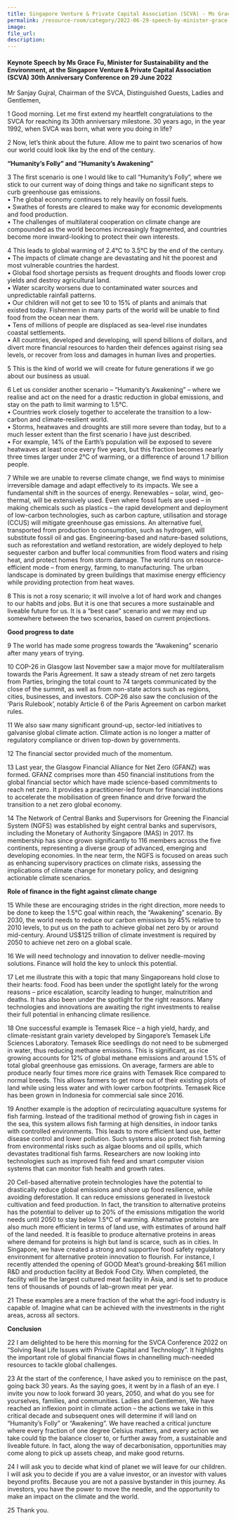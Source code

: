 ```yaml
---
title: Singapore Venture & Private Capital Association (SCVA) - Ms Grace Fu
permalink: /resource-room/category/2022-06-29-speech-by-minister-grace-fu-at-the-singapore-venture-and-private-capital-association-conference/
image:
file_url:
description:
---
```


#### Keynote Speech by Ms Grace Fu, Minister for Sustainability and the Environment, at the Singapore Venture & Private Capital Association (SCVA) 30th Anniversary Conference on 29 June 2022

Mr Sanjay Gujral, Chairman of the SVCA,
Distinguished Guests,
Ladies and Gentlemen,

1 Good morning. Let me first extend my heartfelt congratulations to the SVCA for reaching its 30th anniversary milestone. 30 years ago, in the year 1992, when SVCA was born, what were you doing in life?     

2 Now, let’s think about the future. Allow me to paint two scenarios of how our world could look like by the end of the century.  

**“Humanity’s Folly” and “Humanity’s Awakening”**

3 The first scenario is one I would like to call “Humanity’s Folly”, where we stick to our current way of doing things and take no significant steps to curb greenhouse gas emissions.   
•     The global economy continues to rely heavily on fossil fuels.   
•	    Swathes of forests are cleared to make way for economic developments and food production.   
•	    The challenges of multilateral cooperation on climate change are compounded as the world becomes increasingly fragmented, and countries become more inward-looking to protect their own interests.   

4 This leads to global warming of 2.4°C to 3.5°C by the end of the century.   
•	    The impacts of climate change are devastating and hit the poorest and most vulnerable countries the hardest.   
•	    Global food shortage persists as frequent droughts and floods lower crop yields and destroy agricultural land.   
•	    Water scarcity worsens due to contaminated water sources and unpredictable rainfall patterns.   
•	    Our children will not get to see 10 to 15% of plants and animals that existed today.  Fishermen in many parts of the world will be unable to find food from the ocean near them.  
•	    Tens of millions of people are displaced as sea-level rise inundates coastal settlements.   
•	    All countries, developed and developing, will spend billions of dollars, and divert more financial resources to harden their defences against rising sea levels, or recover from loss and damages in human lives and properties.   

5 This is the kind of world we will create for future generations if we go about our business as usual.    

6 Let us consider another scenario – “Humanity’s Awakening” – where we realise and act on the need for a drastic reduction in global emissions, and stay on the path to limit warming to 1.5°C.     
•	    Countries work closely together to accelerate the transition to a low-carbon and climate-resilient world.    
•	    Storms, heatwaves and droughts are still more severe than today, but to a much lesser extent than the first scenario I have just described.    
•	    For example, 14% of the Earth’s population will be exposed to severe heatwaves at least once every five years, but this fraction becomes nearly three times larger under 2°C of warming, or a difference of around 1.7 billion people.     

7 While we are unable to reverse climate change, we find ways to minimise irreversible damage and adapt effectively to its impacts. We see a fundamental shift in the sources of energy. Renewables – solar, wind, geo-thermal, will be extensively used. Even where fossil fuels are used – in making chemicals such as plastics – the rapid development and deployment of low-carbon technologies, such as carbon capture, utilisation and storage (CCUS) will mitigate greenhouse gas emissions. An alternative fuel, transported from production to consumption, such as hydrogen, will substitute fossil oil and gas. Engineering-based and nature-based solutions, such as reforestation and wetland restoration, are widely deployed to help sequester carbon and buffer local communities from flood waters and rising heat, and protect homes from storm damage. The world runs on resource-efficient mode – from energy, farming, to manufacturing. The urban landscape is dominated by green buildings that maximise energy efficiency while providing protection from heat waves.    

8 This is not a rosy scenario; it will involve a lot of hard work and changes to our habits and jobs. But it is one that secures a more sustainable and liveable future for us. It is a “best case” scenario and we may end up somewhere between the two scenarios, based on current projections.      

**Good progress to date**     

9 The world has made some progress towards the “Awakening” scenario after many years of trying.    

10 COP-26 in Glasgow last November saw a major move for multilateralism towards the Paris Agreement. It saw a steady stream of net zero targets from Parties, bringing the total count to 74 targets communicated by the close of the summit, as well as from non-state actors such as regions, cities, businesses, and investors. COP-26 also saw the conclusion of the ‘Paris Rulebook’, notably Article 6 of the Paris Agreement on carbon market rules.  

11 We also saw many significant ground-up, sector-led initiatives to galvanise global climate action. Climate action is no longer a matter of regulatory compliance or driven top-down by governments.   

12 The financial sector provided much of the momentum.  

13 Last year, the Glasgow Financial Alliance for Net Zero (GFANZ) was formed. GFANZ comprises more than 450 financial institutions from the global financial sector which have made science-based commitments to reach net zero. It provides a practitioner-led forum for financial institutions to accelerate the mobilisation of green finance and drive forward the transition to a net zero global economy.  

14 The Network of Central Banks and Supervisors for Greening the Financial System (NGFS) was established by eight central banks and supervisors, including the Monetary of Authority Singapore (MAS) in 2017. Its membership has since grown significantly to 116 members across the five continents, representing a diverse group of advanced, emerging and developing economies. In the near term, the NGFS is focused on areas such as enhancing supervisory practices on climate risks, assessing the implications of climate change for monetary policy, and designing actionable climate scenarios.   

**Role of finance in the fight against climate change**    

15 While these are encouraging strides in the right direction, more needs to be done to keep the 1.5°C goal within reach, the “Awakening” scenario. By 2030, the world needs to reduce our carbon emissions by 45% relative to 2010 levels, to put us on the path to achieve global net zero by or around mid-century. Around US$125 trillion of climate investment is required by 2050 to achieve net zero on a global scale.      

16 We will need technology and innovation to deliver needle-moving solutions. Finance will hold the key to unlock this potential.    

17 Let me illustrate this with a topic that many Singaporeans hold close to their hearts: food. Food has been under the spotlight lately for the wrong reasons – price escalation, scarcity leading to hunger, malnutrition and deaths. It has also been under the spotlight for the right reasons. Many technologies and innovations are awaiting the right investments to realise their full potential in enhancing climate resilience.  

18 One successful example is Temasek Rice – a high yield, hardy, and climate-resistant grain variety developed by Singapore’s Temasek Life Sciences Laboratory. Temasek Rice seedlings do not need to be submerged in water, thus reducing methane emissions. This is significant, as rice growing accounts for 12% of global methane emissions and around 1.5% of total global greenhouse gas emissions. On average, farmers are able to produce nearly four times more rice grains with Temasek Rice compared to normal breeds. This allows farmers to get more out of their existing plots of land while using less water and with lower carbon footprints. Temasek Rice has been grown in Indonesia for commercial sale since 2016.  

19 Another example is the adoption of recirculating aquaculture systems for fish farming. Instead of the traditional method of growing fish in cages in the sea, this system allows fish farming at high densities, in indoor tanks with controlled environments. This leads to more efficient land use, better disease control and lower pollution. Such systems also protect fish farming from environmental risks such as algae blooms and oil spills, which devastates traditional fish farms. Researchers are now looking into technologies such as improved fish feed and smart computer vision systems that can monitor fish health and growth rates.  

20 Cell-based alternative protein technologies have the potential to drastically reduce global emissions and shore up food resilience, while avoiding deforestation. It can reduce emissions generated in livestock cultivation and feed production. In fact, the transition to alternative proteins has the potential to deliver up to 20% of the emissions mitigation the world needs until 2050 to stay below 1.5°C of warming. Alternative proteins are also much more efficient in terms of land use, with estimates of around half of the land needed. It is feasible to produce alternative proteins in areas where demand for proteins is high but land is scarce, such as in cities. In Singapore, we have created a strong and supportive food safety regulatory environment for alternative protein innovation to flourish. For instance, I recently attended the opening of GOOD Meat’s ground-breaking $61 million R&D and production facility at Bedok Food City. When completed, the facility will be the largest cultured meat facility in Asia, and is set to produce tens of thousands of pounds of lab-grown meat per year.   

21 These examples are a mere fraction of the what the agri-food industry is capable of. Imagine what can be achieved with the investments in the right areas, across all sectors.   

**Conclusion**  

22 I am delighted to be here this morning for the SVCA Conference 2022 on “Solving Real Life Issues with Private Capital and Technology”.  It highlights the important role of global financial flows in channelling much-needed resources to tackle global challenges.  

23 At the start of the conference, I have asked you to reminisce on the past, going back 30 years. As the saying goes, it went by in a flash of an eye. I invite you now to look forward 30 years, 2050, and what do you see for yourselves, families, and communities. Ladies and Gentlemen, We have reached an inflexion point in climate action – the actions we take in this critical decade and subsequent ones will determine if will land on “Humanity’s Folly” or “Awakening”. We have reached a critical juncture where every fraction of one degree Celsius matters, and every action we take could tip the balance closer to, or further away from, a sustainable and liveable future. In fact, along the way of decarbonisation, opportunities may come along to pick up assets cheap, and make good returns.   

24 I will ask you to decide what kind of planet we will leave for our children. I will ask you to decide if you are a value investor, or an investor with values beyond profits. Because you are not a passive bystander in this journey. As investors, you have the power to move the needle, and the opportunity to make an impact on the climate and the world.  

25 Thank you.  
